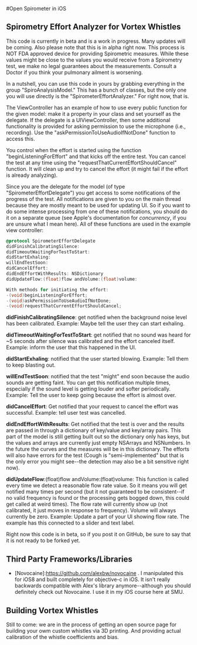 #Open Spirometer in iOS

## Spirometry Effort Analyzer for Vortex Whistles
This code is currently in beta and is a work in progress. Many updates will be coming. Also please note that this is in alpha right now. This process is NOT FDA approved device for providing Spirometric measures. While these values might be close to the values you would receive from a Spirometry test, we make no legal guarantees about the measurements. Consult a Doctor if you think your pulmonary ailment is worsening.  

In a nutshell, you can use this code in yours by grabbing everything in the group "SpiroAnalysisModel." This has a bunch of classes, but the only one you will use directly is the "SpirometerEffortAnalyzer." For right now, that is.

The ViewController has an example of how to use every public function for the given model: make it a property in your class and set yourself as the delegate. If the delegate is a UIViewController, then some additional functionality is provided for asking permission to use the microphone (i.e., recording). Use the "askPermissionToUseAudioIfNotDone" function to access this.

You control when the effort is started using the function "beginListeningForEffort" and that kicks off the entire test. You can cancel the test at any time using the "requestThatCurrentEffortShouldCancel" function. It will clean up and try to cancel the effort (it might fail if the effort is already analyzing).

Since you are the delegate for the model (of type "SpirometerEffortDelegate") you get access to some notifications of the progress of the test. All notifications are given to you on the main thread because they are mostly meant to be used for updating UI. So if you want to do some intense processing from one of these notifications, you should do it on a separate queue (see Apple's documentation for *concurrency*, if you are unsure what I mean here). All of these functions are used in the example view controller:

``` objective-c
@protocol SpirometerEffortDelegate
didFinishCalibratingSilence:
didTimeoutWaitingForTestToStart:
didStartExhaling: 
willEndTestSoon: 
didCancelEffort:
didEndEffortWithResults: NSDictionary
didUpdateFlow:(float)flow andVolume:(float)volume:

With methods for initiating the effort:
-(void)beginListeningForEffort;
-(void)askPermissionToUseAudioIfNotDone;
-(void)requestThatCurrentEffortShouldCancel;
```

**didFinishCalibratingSilence**: get notified when the background noise level has been calibrated. Example: Maybe tell the user they can start exhaling.

**didTimeoutWaitingForTestToStart**: get notified that no sound was heard for ~5 seconds after silence was calibrated and the effort canceled itself. Example: inform the user that this happened in the UI.

**didStartExhaling**: notified that the user started blowing. Example: Tell them to keep blasting out.

**willEndTestSoon**: notified that the test "might" end soon because the audio sounds are getting faint. You can get this notification multiple times, especially if the sound level is getting louder and softer periodically. Example: Tell the user to keep going because the effort is almost over.

**didCancelEffort**: Get notified that your request to cancel the effort was successful. Example: tell user test was cancelled.

**didEndEffortWithResults**: Get notified that the test is over and the results are passed in through a dictionary of key/value and key/array pairs. This part of the model is still getting built out so the dictionary only has keys, but the values and arrays are currently just empty NSArrays and NSNumbers. In the future the curves and the measures will be in this dictionary. The efforts will also have errors for the test (Cough is "semi-implemented" but that is the only error you might see--the detection may also be a bit sensitive right now).

**didUpdateFlow**:(float)flow andVolume:(float)volume: This function is called every time we detect a reasonable flow rate value. So it means you will get notified many times per second (but it not guaranteed to be consistent--if no valid frequency is found or the processing gets bogged down, this could get called at weird times). The flow rate will currently show up (not calibrated, it just moves in response to frequency). Volume will always currently be zero. Example: Update a part of your UI showing flow rate. The example has this connected to a slider and text label.

Right now this code is in beta, so if you post it on GitHub, be sure to say that it is not ready to be forked yet.

## Third Party Frameworks/Libraries

* [Novocaine]:https://github.com/alexbw/novocaine . I manipulated this for iOS8 and built completely for objective-c in iOS. It isn't really backwards compatible with Alex's library anymore--although you should definitely check out Novocaine. I use it in my iOS course here at SMU.  


## Building Vortex Whistles
Still to come: we are in the process of getting an open source page for building your owm custom whistles via 3D printing. And providing actual calibration of the whistle coefficients and bias.

